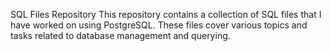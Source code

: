 SQL Files Repository
This repository contains a collection of SQL files that I have worked on using PostgreSQL. These files cover various topics and tasks related to database management and querying.
